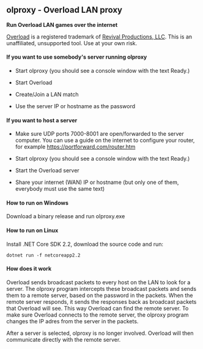 ## olproxy - Overload LAN proxy

**Run Overload LAN games over the internet**

[Overload](https://playoverload.com) is a registered trademark of [Revival Productions, LLC](https://www.revivalprod.com).
This is an unaffiliated, unsupported tool. Use at your own risk.

#### If you want to use somebody's server running olproxy

- Start olproxy (you should see a console window with the text Ready.)

- Start Overload

- Create/Join a LAN match

- Use the server IP or hostname as the password

#### If you want to host a server

-  Make sure UDP ports 7000-8001 are open/forwarded to the server computer. You
   can use a guide on the internet to configure your router, for example https://portforward.com/router.htm

-  Start olproxy (you should see a console window with the text Ready.)

-  Start the Overload server

-  Share your internet (WAN) IP or hostname (but only one of them, everybody must use the same text)

#### How to run on Windows

Download a binary release and run olproxy.exe

#### How to run on Linux

Install .NET Core SDK 2.2, download the source code and run:

`dotnet run -f netcoreapp2.2`

#### How does it work

Overload sends broadcast packets to every host on the LAN to look for a server. The olproxy program intercepts these broadcast packets and sends them to a remote server, based on the password in the packets. When the remote server responds, it sends the responses back as broadcast packets that Overload will see. This way Overload can find the remote server. To make sure Overload connects to the remote server, the olproxy program changes the IP adres from the server in the packets.

After a server is selected, olproxy is no longer involved. Overload will then communicate directly with the remote server.
